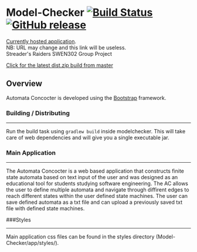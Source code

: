 # Model-Checker [![Build Status](https://jenkins.tangentmc.net/buildStatus/icon?job=Model-Checker)](https://jenkins.tangentmc.net/job/Model-Checker/) [![GitHub release](https://img.shields.io/github/release/DavidSheridan/Model-Checker.svg)](https://github.com/DavidSheridan/Model-Checker/releases)
[Currently hosted application](http://modelchecker.tangentmc.net/).     
NB: URL may change and this link will be useless.   
Streader's Raiders SWEN302 Group Project

[Click for the latest dist.zip build from master](https://jenkins.tangentmc.net/job/Model-Checker)

## Overview

Automata Concocter is developed using the [Bootstrap](http://getbootstrap.com/) framework.  

### Building / Distributing

-----------------------
Run the build task using `gradlew build` inside modelchecker. This will take care of web dependencies and will give you a single executable jar.

### Main Application

-----------------------
The Automata Concocter is a web based application that constructs finite state automata based on text input of the
user and was designed as an educational tool for students studying software engineering. The AC allows the user to
define multiple automata and navigate through diffirent edges to reach different states within the user defined state
machines. The user can save defined automata as a txt file and can upload a previously saved txt file with defined
state machines.

###Styles

-----------------------

Main application css files can be found in the styles directory (Model-Checker/app/styles/).

